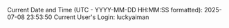 Current Date and Time (UTC - YYYY-MM-DD HH:MM:SS formatted): 2025-07-08 23:53:50
Current User's Login: luckyaiman
